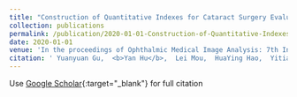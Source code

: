 ```yaml
---
title: "Construction of Quantitative Indexes for Cataract Surgery Evaluation Based on Deep Learning"
collection: publications
permalink: /publication/2020-01-01-Construction-of-Quantitative-Indexes-for-Cataract-Surgery-Evaluation-Based-on-Deep-Learning
date: 2020-01-01
venue: 'In the proceedings of Ophthalmic Medical Image Analysis: 7th International Workshop, OMIA 2020, Held in Conjunction with MICCAI 2020, Lima, Peru, October 8, 2020, Proceedings 7'
citation: ' Yuanyuan Gu,  <b>Yan Hu</b>,  Lei Mou,  HuaYing Hao,  Yitian Zhao,  Ce Zheng,  Jiang Liu, &quot;Construction of Quantitative Indexes for Cataract Surgery Evaluation Based on Deep Learning.&quot; In the proceedings of Ophthalmic Medical Image Analysis: 7th International Workshop, OMIA 2020, Held in Conjunction with MICCAI 2020, Lima, Peru, October 8, 2020, Proceedings 7, 2020.'
---
```

Use [Google Scholar](https://scholar.google.com/scholar?q=Construction+of+Quantitative+Indexes+for+Cataract+Surgery+Evaluation+Based+on+Deep+Learning){:target="_blank"} for full citation